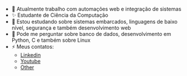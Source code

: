 - 🔭 Atualmente trabalho com automações web e integração de sistemas
- ✨ Estudante de Ciência da Computação
- 🌱 Estou estudando sobre sistemas embarcados, linguagens de baixo nível, segurança e também desenvolvimento web
- 💬 Pode me perguntar sobre banco de dados, desenvolvimento em Python, C e também sobre Linux
- ⚡ Meus contatos:
  - [Linkedin](
https://www.linkedin.com/in/arthur-rodrigues808)
  - [Youtube](
https://www.youtube.com/@heartzJnhQ)
  - [Other](
https://guns.lol/157)


